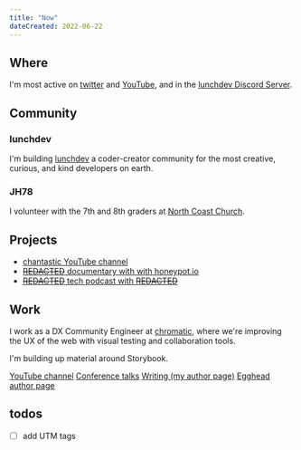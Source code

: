```yaml
---
title: "Now"
dateCreated: 2022-06-22
---
```


## Where

I'm most active on [twitter]() and [YouTube](), and in the [lunchdev Discord Server]().

## Community

### lunchdev

I'm building [lunchdev](https://discord.gg/lunchdev) a coder-creator community for the most creative, curious, and kind developers on earth.

### JH78

I volunteer with the 7th and 8th graders at [North Coast Church](https://northcoastchurch.com).

## Projects

- [chantastic YouTube channel](https://youtube.com/c/chantastic)
- [~~REDACTED~~ documentary with with honeypot.io]()
- [~~REDACTED~~ tech podcast with ~~REDACTED~~]()

## Work

I work as a DX Community Engineer at [chromatic](https://chromatic.com), where we're improving the UX of the web with visual testing and collaboration tools.

I'm building up material around Storybook.

[YouTube channel]()
[Conference talks]()
[Writing (my author page)]()
[Egghead author page]()

## todos

- [ ] add UTM tags
